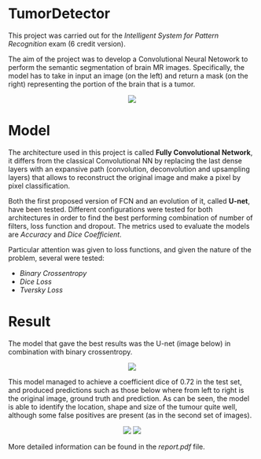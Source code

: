 # TumorDetector

This project was carried out for the <i>Intelligent System for Pattern Recognition</i> exam (6 credit version).

The aim of the project was to develop a Convolutional Neural Netowork to perform the semantic segmentation of brain MR images. Specifically, the model has to take in input an image (on the left) and return a mask (on the right) representing the portion of the brain that is a tumor.

<p align="center">
  <img src="https://user-images.githubusercontent.com/48138368/164726570-b1468e7d-1992-4e97-87de-1c641186ae54.png" />
</p>

# Model

The architecture used in this project is called <b>Fully Convolutional Network</b>, it differs from the classical Convolutional NN by replacing the last dense layers with an expansive path (convolution, deconvolution and upsampling layers) that allows to reconstruct the original image and make a pixel by pixel classification.

Both the first proposed version of FCN and an evolution of it, called <b>U-net</b>, have been tested. Different configurations were tested for both architectures in order to find the best performing combination of number of filters, loss function and dropout. The metrics used to evaluate the models are <i>Accuracy</i> and <i>Dice Coefficient</i>.

Particular attention was given to loss functions, and given the nature of the problem, several were tested:
- <i>Binary Crossentropy</i>
- <i>Dice Loss</i>
- <i>Tversky Loss</i>

# Result
The model that gave the best results was the U-net (image below) in combination with binary crossentropy.
<p align="center">
  <img src="https://user-images.githubusercontent.com/48138368/164784623-2336732f-b9c1-49d1-9cdd-54a4ff071095.png" />
</p>
This model managed to achieve a coefficient dice of 0.72 in the test set, and produced predictions such as those below where from left to right is the original image, ground truth and prediction. As can be seen, the model is able to identify the location, shape and size of the tumour quite well, although some false positives are present (as in the second set of images).

<p align="center">
  <img src="https://user-images.githubusercontent.com/48138368/164784824-3d5a54b9-a0d8-46e0-8b0f-d6f997d34fc5.png">
  <img src="https://user-images.githubusercontent.com/48138368/164784836-f25d8d3d-63d1-4499-9f64-583b2bafe56b.png">
</p>

More detailed information can be found in the <i>report.pdf</i> file.
